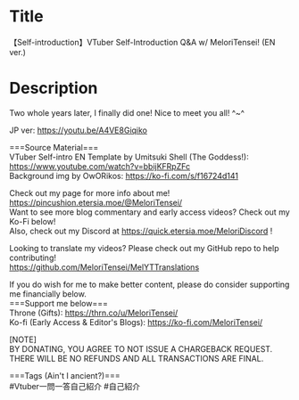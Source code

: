 # Title
【Self-introduction】VTuber Self-Introduction Q&A w/ MeloriTensei! (EN ver.)<br>

# Description
Two whole years later, I finally did one! Nice to meet you all! ^~^<br>

JP ver: https://youtu.be/A4VE8Giqiko<br>

===Source Material===<br>
VTuber Self-intro EN Template by Umitsuki Shell (The Goddess!): https://www.youtube.com/watch?v=bbijKFRpZFc<br>
Background img by OwORikos: https://ko-fi.com/s/f16724d141<br>

Check out my page for more info about me! https://pincushion.etersia.moe/@MeloriTensei/<br>
Want to see more blog commentary and early access videos? Check out my Ko-Fi below!<br>
Also, check out my Discord at https://quick.etersia.moe/MeloriDiscord !<br>

Looking to translate my videos? Please check out my GitHub repo to help contributing!<br>
https://github.com/MeloriTensei/MelYTTranslations<br>

If you do wish for me to make better content, please do consider supporting me financially below.<br>
===Support me below===<br>
Throne (Gifts): https://thrn.co/u/MeloriTensei/<br>
Ko-fi (Early Access & Editor's Blogs): https://ko-fi.com/MeloriTensei/<br>

[NOTE]<br>
BY DONATING, YOU AGREE TO NOT ISSUE A CHARGEBACK REQUEST. THERE WILL BE NO REFUNDS AND ALL TRANSACTIONS ARE FINAL.<br>

===Tags (Ain't I ancient?)===<br>
#Vtuber一問一答自己紹介 #自己紹介<br>